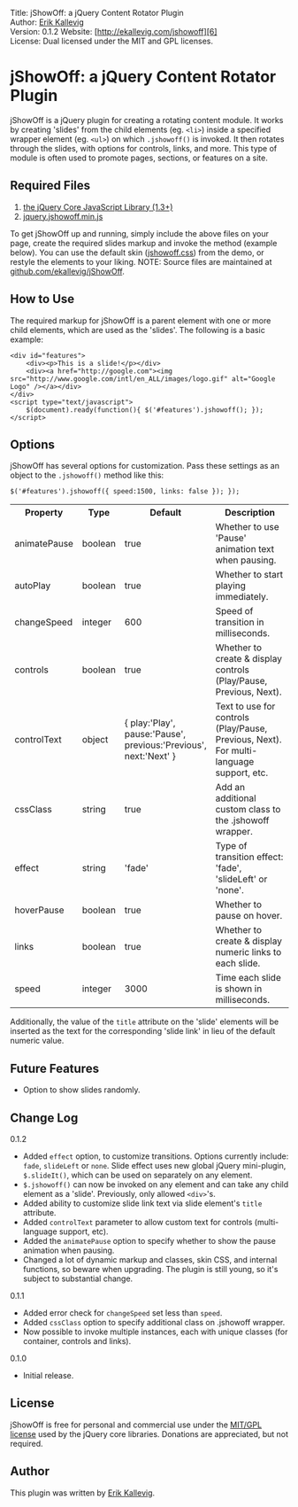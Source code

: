 Title: jShowOff: a jQuery Content Rotator Plugin  
Author: [Erik Kallevig][5]  
Version: 0.1.2 
Website: [http://ekallevig.com/jshowoff][6]  
License: Dual licensed under the MIT and GPL licenses.

# jShowOff: a jQuery Content Rotator Plugin

jShowOff is a jQuery plugin for creating a rotating content module. It works by creating 'slides' from the child elements (eg. `<li>`) inside a specified wrapper element (eg. `<ul>`) on which `.jshowoff()` is invoked. It then rotates through the slides, with options for controls, links, and more.  This type of module is often used to promote pages, sections, or features on a site.

## Required Files

1.  [the jQuery Core JavaScript Library (1.3+)][1]
2.  [jquery.jshowoff.min.js][2]

To get jShowOff up and running, simply include the above files on your page, create the required slides markup and invoke the method (example below). You can use the default skin ([jshowoff.css][3]) from the demo, or restyle the elements to your liking. NOTE: Source files are maintained at [github.com/ekallevig/jShowOff][7].

## How to Use

The required markup for jShowOff is a parent element with one or more child elements, which are used as the 'slides'. The following is a basic example:

    <div id="features">
    	<div><p>This is a slide!</p></div>
    	<div><a href="http://google.com"><img src="http://www.google.com/intl/en_ALL/images/logo.gif" alt="Google Logo" /></a></div>
    </div>
    <script type="text/javascript">		
    	$(document).ready(function(){ $('#features').jshowoff(); });
    </script>

## Options

jShowOff has several options for customization.  Pass these settings as an object to the `.jshowoff()` method like this:

    $('#features').jshowoff({ speed:1500, links: false }); });

<table id="options" cellpadding="0" cellspacing="0">
	<col />
	<col />
	<col width="120" />
	<col />
	<tr>
		<th>Property</th>
		<th>Type</th>
		<th>Default</th>
		<th>Description</th>
	</tr>
	<tr>
		<td>animatePause</td>
		<td>boolean</td>
		<td>true</td>
		<td>Whether to use 'Pause' animation text when pausing.</td>
	</tr>
	<tr>
		<td>autoPlay</td>
		<td>boolean</td>
		<td>true</td>
		<td>Whether to start playing immediately.</td>
	</tr>
	<tr>
		<td>changeSpeed</td>
		<td>integer</td>
		<td>600</td>
		<td>Speed of transition in milliseconds.</td>
	</tr>
	<tr>
		<td>controls</td>
		<td>boolean</td>
		<td>true</td>
		<td>Whether to create & display controls (Play/Pause, Previous, Next).</td>
	</tr>
	<tr>
		<td>controlText</td>
		<td>object</td>
		<td>{ play:'Play', pause:'Pause', previous:'Previous', next:'Next' }</td>
		<td>Text to use for controls (Play/Pause, Previous, Next). For multi-language support, etc.</td>
	</tr>
	<tr>
		<td>cssClass</td>
		<td>string</td>
		<td>true</td>
		<td>Add an additional custom class to the .jshowoff wrapper.</td>
	</tr>
	<tr>
		<td>effect</td>
		<td>string</td>
		<td>'fade'</td>
		<td>Type of transition effect: 'fade', 'slideLeft' or 'none'.</td>
	</tr>
	<tr>
		<td>hoverPause</td>
		<td>boolean</td>
		<td>true</td>
		<td>Whether to pause on hover.</td>
	</tr>
	<tr>
		<td>links</td>
		<td>boolean</td>
		<td>true</td>
		<td>Whether to create & display numeric links to each slide.</td>
	</tr>
	<tr>
		<td>speed</td>
		<td>integer</td>
		<td>3000</td>
		<td>Time each slide is shown in milliseconds.</td>
	</tr>
</table>

Additionally, the value of the `title` attribute on the 'slide' elements will be inserted as the text for the corresponding 'slide link' in lieu of the default numeric value.

## Future Features

*   Option to show slides randomly.

## Change Log

0.1.2

*   Added `effect` option, to customize transitions. Options currently include: `fade`, `slideLeft` or `none`.  Slide effect uses new global jQuery mini-plugin, `$.slideIt()`, which can be used on separately on any element.
*   `$.jshowoff()` can now be invoked on any element and can take any child element as a 'slide'. Previously, only allowed `<div>`'s.
*   Added ability to customize slide link text via slide element's `title` attribute.
*   Added `controlText` parameter to allow custom text for controls (multi-language support, etc).
*   Added the `animatePause` option to specify whether to show the pause animation when pausing.
*   Changed a lot of dynamic markup and classes, skin CSS, and internal functions, so beware when upgrading. The plugin is still young, so it's subject to substantial change.

0.1.1

*   Added error check for `changeSpeed` set less than `speed`.
*   Added `cssClass` option to specify additional class on .jshowoff wrapper.
*   Now possible to invoke multiple instances, each with unique classes (for container, controls and links).

0.1.0

*   Initial release.

## License

jShowOff is free for personal and commercial use under the [MIT/GPL license][4] used by the jQuery core libraries. Donations are appreciated, but not required. 

## Author

This plugin was written by [Erik Kallevig][5].

 [1]: http://jquery.com
 [2]: http://github.com/ekallevig/jShowOff/raw/master/jquery.jshowoff.min.js
 [3]: http://github.com/ekallevig/jShowOff/raw/master/jshowoff.css
 [4]: http://jquery.org/license
 [5]: http://ekallevig.com/about
 [6]: http://ekallevig.com/jshowoff
 [7]: http://github.com/ekallevig/jShowOff
